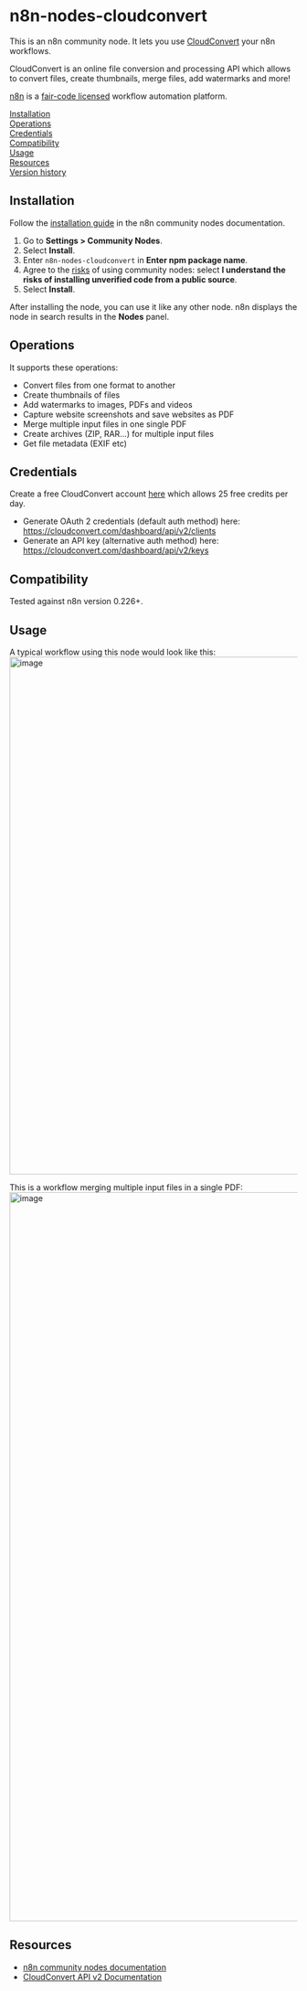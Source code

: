 # n8n-nodes-cloudconvert

This is an n8n community node. It lets you use [CloudConvert](https://cloudconvert.com) your n8n workflows.

CloudConvert is an online file conversion and processing API which allows to convert files, create thumbnails, merge files, add watermarks and more!

[n8n](https://n8n.io/) is a [fair-code licensed](https://docs.n8n.io/reference/license/) workflow automation platform.

[Installation](#installation)  
[Operations](#operations)  
[Credentials](#credentials)  <!-- delete if no auth needed -->  
[Compatibility](#compatibility)  
[Usage](#usage)  <!-- delete if not using this section -->  
[Resources](#resources)  
[Version history](#version-history)  <!-- delete if not using this section -->  

## Installation

Follow the [installation guide](https://docs.n8n.io/integrations/community-nodes/installation/) in the n8n community nodes documentation.

1. Go to **Settings > Community Nodes**.
2. Select **Install**.
3. Enter `n8n-nodes-cloudconvert` in **Enter npm package name**.
4. Agree to the [risks](https://docs.n8n.io/integrations/community-nodes/risks/) of using community nodes: select **I understand the risks of installing unverified code from a public source**.
5. Select **Install**.

After installing the node, you can use it like any other node. n8n displays the node in search results in the **Nodes** panel.

## Operations

It supports these operations:

- Convert files from one format to another
- Create thumbnails of files
- Add watermarks to images, PDFs and videos
- Capture website screenshots and save websites as PDF
- Merge multiple input files in one single PDF
- Create archives (ZIP, RAR...) for multiple input files
- Get file metadata (EXIF etc)

## Credentials

Create a free CloudConvert account [here](https://cloudconvert.com/register) which allows 25 free credits per day.

- Generate OAuth 2 credentials (default auth method) here: https://cloudconvert.com/dashboard/api/v2/clients
- Generate an API key (alternative auth method) here: https://cloudconvert.com/dashboard/api/v2/keys

## Compatibility

Tested against n8n version 0.226+.

## Usage

A typical workflow using this node would look like this:
<img width="906" alt="image" src="https://github.com/n8n-io/n8n/assets/1945577/3cd6f332-74ee-4997-8e67-7d873a124592">

This is a workflow merging multiple input files in a single PDF:
<img width="1276" alt="image" src="https://github.com/n8n-io/n8n/assets/1945577/9324c941-eb86-48ac-8d83-aaeecf16fd09">



## Resources

* [n8n community nodes documentation](https://docs.n8n.io/integrations/community-nodes/)
* [CloudConvert API v2 Documentation](https://cloudconvert.com/api/v2)



